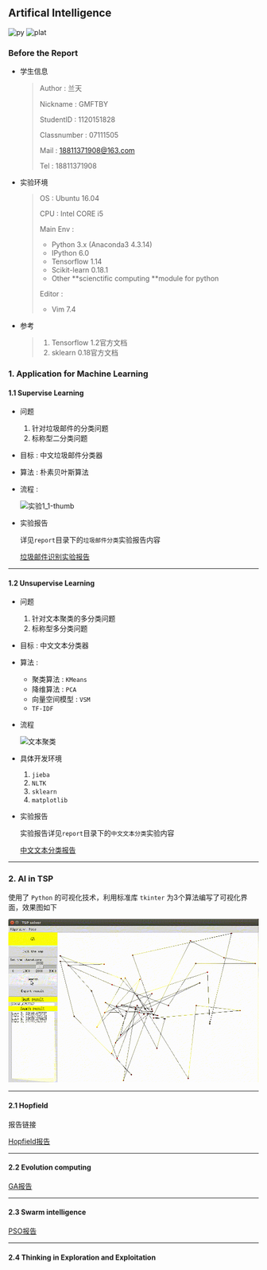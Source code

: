 ## Artifical Intelligence

![py](https://img.shields.io/badge/python-3.6.1-red.svg?style=plastic)  ![plat](https://img.shields.io/badge/platform-Ubuntu16.04-red.svg?style=plastic)

### Before the Report

* 学生信息

  >Author : 兰天
  >
  >Nickname : GMFTBY
  >
  >StudentID : 1120151828
  >
  >Classnumber : 07111505
  >
  >Mail : 18811371908@163.com
  >
  >Tel : 18811371908

* 实验环境

  >OS : Ubuntu 16.04
  >
  >CPU : Intel CORE i5
  >
  >Main Env :
  >
  >* Python 3.x (Anaconda3 4.3.14)
  >* IPython 6.0
  >* Tensorflow 1.14
  >* Scikit-learn 0.18.1
  >* Other **scienctific computing **module for python
  >
  >Editor : 
  >
  >* Vim 7.4

* 参考

  >1. Tensorflow 1.2官方文档
  >2. sklearn 0.18官方文档

### 1. Application for Machine Learning



#### 1.1 Supervise Learning

* 问题

  1. 针对垃圾邮件的分类问题
  2. 标称型二分类问题

* 目标 : 中文垃圾邮件分类器

* 算法 : 朴素贝叶斯算法

* 流程 : 

  ![实验1_1-thumb](/home/lantian/File/AI/photo/实验1_1-thumb.png)

* 实验报告

  详见`report`目录下的`垃圾邮件分类`实验报告内容

  [垃圾邮件识别实验报告](./report/垃圾邮件分类.md)

---

#### 1.2 Unsupervise Learning

* 问题

  1. 针对文本聚类的多分类问题
  2. 标称型多分类问题

* 目标 : 中文文本分类器

* 算法 : 

  * 聚类算法 : `KMeans`
  * 降维算法 : `PCA`
  * 向量空间模型 : `VSM`
  * `TF-IDF`

* 流程

  ![文本聚类](/home/lantian/File/AI/photo/文本聚类.png)

* 具体开发环境

  1. `jieba`
  2. `NLTK`
  3. `sklearn`
  4. `matplotlib`

* 实验报告

  实验报告详见`report`目录下的`中文文本分类`实验内容

  [中文文本分类报告](./report/中文文本分类.md)

---

### 2. AI in TSP

使用了 `Python` 的可视化技术，利用标准库 `tkinter` 为3个算法编写了可视化界面，效果图如下

![](./photo/out4.gif) 

---

#### 2.1 Hopfield

报告链接

[Hopfield报告](./report/Hopfield.md)

---

#### 2.2 Evolution computing

[GA报告](./report/GA.md)

---

#### 2.3 Swarm intelligence

[PSO报告](./report/PSO.md)

---

#### 2.4 Thinking in Exploration and Exploitation



